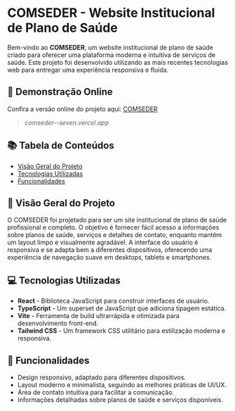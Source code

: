 <h1>COMSEDER - Website Institucional de Plano de Saúde</h1>
Bem-vindo ao <strong>COMSEDER</strong>, um website institucional de plano de saúde criado para oferecer uma plataforma moderna e intuitiva de serviços de saúde. Este projeto foi desenvolvido utilizando as mais recentes tecnologias web para entregar uma experiência responsiva e fluida.

 <h2>🚀 Demonstração Online</h2>
    <p>Confira a versão online do projeto aqui: <a href="comseder--seven.vercel.app">COMSEDER</a></p>
    <blockquote><em>comseder--seven.vercel.app</em></blockquote>

<h2>📚 Tabela de Conteúdos</h2>
    <ul>
        <li><a href="#visao-geral">Visão Geral do Projeto</a></li>
        <li><a href="#tecnologias-utilizadas">Tecnologias Utilizadas</a></li>
        <li><a href="#funcionalidades">Funcionalidades</a></li>
    </ul>

<h2 id="visao-geral">📖 Visão Geral do Projeto</h2>
<p>O COMSEDER foi projetado para ser um site institucional de plano de saúde profissional e completo. O objetivo é fornecer fácil acesso a informações sobre planos de saúde, serviços e detalhes de contato, enquanto mantém um layout limpo e visualmente agradável. A interface do usuário é responsiva e se adapta bem a diferentes dispositivos, oferecendo uma experiência de navegação suave em desktops, tablets e smartphones.</p>

<h2 id="tecnologias-utilizadas">💻 Tecnologias Utilizadas</h2>
    <ul>
        <li><strong>React</strong> - Biblioteca JavaScript para construir interfaces de usuário.</li>
        <li><strong>TypeScript</strong> - Um superset de JavaScript que adiciona tipagem estática.</li>
        <li><strong>Vite</strong> - Ferramenta de build ultrarrápida e otimizada para desenvolvimento front-end.</li>
        <li><strong>Tailwind CSS</strong> - Um framework CSS utilitário para estilização moderna e responsiva.</li>
    </ul>

<h2 id="funcionalidades">🌟 Funcionalidades</h2>
    <ul>
        <li>Design responsivo, adaptado para diferentes dispositivos.</li>
        <li>Layout moderno e minimalista, seguindo as melhores práticas de UI/UX.</li>
        <li>Área de contato intuitiva para facilitar a comunicação.</li>
        <li>Informações detalhadas sobre planos de saúde e serviços disponíveis.</li>
    </ul>

    


